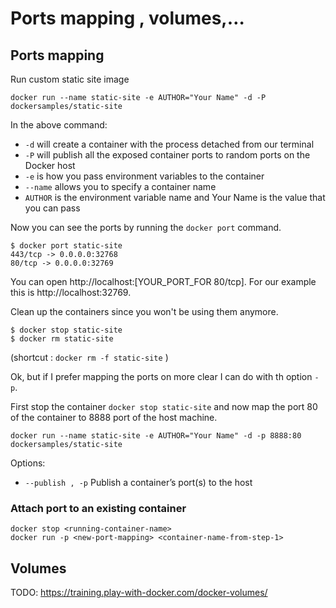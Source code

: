 # Ports mapping , volumes,…

## Ports mapping

Run custom static site image 

```
docker run --name static-site -e AUTHOR="Your Name" -d -P dockersamples/static-site
```

In the above command:

* `-d` will create a container with the process detached from our terminal
* `-P` will publish all the exposed container ports to random ports on the Docker host
* `-e` is how you pass environment variables to the container
* `--name` allows you to specify a container name
* `AUTHOR` is the environment variable name and Your Name is the value that you can pass

Now you can see the ports by running the `docker port` command.

```
$ docker port static-site
443/tcp -> 0.0.0.0:32768
80/tcp -> 0.0.0.0:32769
```
You can open http://localhost:[YOUR_PORT_FOR 80/tcp]. For our example this is http://localhost:32769.

Clean up the containers since you won't be using them anymore.
```
$ docker stop static-site
$ docker rm static-site
```
(shortcut : `docker rm -f static-site` )


Ok, but if I prefer mapping the ports on more clear I can do with th option `-p`.

First stop the container `docker stop static-site`
and now map the port 80 of the container to 8888 port of the host machine.
```
docker run --name static-site -e AUTHOR="Your Name" -d -p 8888:80 dockersamples/static-site
```
Options:
* `--publish , -p` Publish a container’s port(s) to the host

### Attach port to an existing container

```
docker stop <running-container-name>
docker run -p <new-port-mapping> <container-name-from-step-1>
```

## Volumes
TODO: https://training.play-with-docker.com/docker-volumes/ 